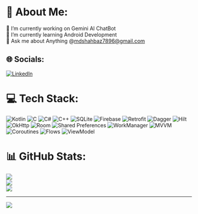 # 💫 About Me:
🔭 I’m currently working on Gemini AI ChatBot<br>🌱 I’m currently learning Android Development<br>💬 Ask me about Anything @mdshahbaz7896@gmail.com<br>

## 🌐 Socials:
[![LinkedIn](https://img.shields.io/badge/LinkedIn-%230077B5.svg?logo=linkedin&logoColor=white)](https://www.linkedin.com/in/mohammadshahbaz7896/) 

# 💻 Tech Stack:
![Kotlin](https://img.shields.io/badge/kotlin-%237F52FF.svg?style=for-the-badge&logo=kotlin&logoColor=white) 
![C](https://img.shields.io/badge/c-%2300599C.svg?style=for-the-badge&logo=c&logoColor=white) 
![C#](https://img.shields.io/badge/c%23-%23239120.svg?style=for-the-badge&logo=csharp&logoColor=white) 
![C++](https://img.shields.io/badge/c++-%2300599C.svg?style=for-the-badge&logo=c%2B%2B&logoColor=white) 
![SQLite](https://img.shields.io/badge/sqlite-%2307405e.svg?style=for-the-badge&logo=sqlite&logoColor=white) 
![Firebase](https://img.shields.io/badge/firebase-%23039BE5.svg?style=for-the-badge&logo=firebase)
![Retrofit](https://img.shields.io/badge/Retrofit-%23F26925.svg?style=for-the-badge&logo=retrofit&logoColor=white)
![Dagger](https://img.shields.io/badge/Dagger-%23FBB034.svg?style=for-the-badge&logo=dagger&logoColor=white)
![Hilt](https://img.shields.io/badge/Hilt-%23FBB034.svg?style=for-the-badge&logo=dagger&logoColor=white)
![OkHttp](https://img.shields.io/badge/OkHttp-%23020000.svg?style=for-the-badge&logo=okhttp&logoColor=white)
![Room](https://img.shields.io/badge/Room-%23D32F2F.svg?style=for-the-badge&logo=android&logoColor=white)
![Shared Preferences](https://img.shields.io/badge/Shared_Preferences-%23FFC107.svg?style=for-the-badge&logo=android&logoColor=black)
![WorkManager](https://img.shields.io/badge/WorkManager-%23007C92.svg?style=for-the-badge&logo=android&logoColor=white)
![MVVM](https://img.shields.io/badge/MVVM-%2300BFFF.svg?style=for-the-badge&logo=android&logoColor=white)
![Coroutines](https://img.shields.io/badge/Coroutines-%233DDC84.svg?style=for-the-badge&logo=kotlin&logoColor=black)
![Flows](https://img.shields.io/badge/Flows-%23FF4081.svg?style=for-the-badge&logo=kotlin&logoColor=white)
![ViewModel](https://img.shields.io/badge/ViewModel-%2300BFFF.svg?style=for-the-badge&logo=android&logoColor=white)

# 📊 GitHub Stats:
![](https://github-readme-stats.vercel.app/api?username=Shahbazsam&theme=dark&hide_border=false&include_all_commits=false&count_private=false)<br/>
![](https://github-readme-streak-stats.herokuapp.com/?user=Shahbazsam&theme=dark&hide_border=false)<br/>
![](https://github-readme-stats.vercel.app/api/top-langs/?username=Shahbazsam&theme=dark&hide_border=false&include_all_commits=false&count_private=false&layout=compact)

---
[![](https://visitcount.itsvg.in/api?id=Shahbazsam&icon=0&color=0)](https://visitcount.itsvg.in)



